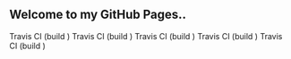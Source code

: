 ## Welcome to my GitHub Pages..
Travis CI (build )
Travis CI (build )
Travis CI (build )
Travis CI (build )
Travis CI (build )
